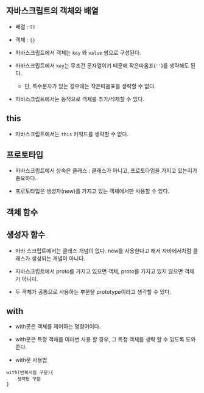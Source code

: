 ## 자바스크립트의 객체와 배열

- 배열 : `[]`

- 객체 : `{}`

- 자바스크립트에서 객체는 `key` 와 `value` 쌍으로 구성된다.

- 자바스크립트에서 `key`는 무조건 문자열이기 때문에 작은따옴표(`''`)를 생략해도 된다. 
  - 단, 특수문자가 있는 경우에는 작은따옴표를 생략할 수 없다.

- 자바스크립트에서는 동적으로 객체를 추가/삭제할 수 있다.


## this

- 자바스크립트에서는 `this` 키워드를 생략할 수 없다. 

## 프로토타입

- 자바스크립트에서 상속은 클래스 : 클래스가 아니고, 프로토타입을 가지고 있는지가 중요하다.

- 프로토타입은 생성자(new)를 가지고 있는 객체에서만 사용할 수 있다.



## 객체 함수

## 생성자 함수
- 자바 스크립트에서는 클래스 개념이 없다. new를 사용한다고 해서 자바에서처럼 클래스가 생성되는 개념이 아니다. 
- 자바스크립트에서 proto를 가지고 있으면 객체, proto를 가지고 있지 않으면 객체가 아니다. 


- 두 객체가 공통으로 사용하는 부분을 prototype이라고 생각할 수 있다. 


## with

- with문은 객체를 제어하는 명령어이다.
- with문은 특정 객체를 여러번 사용 할 경우, 그 특정 객체를 생략 할 수 있도록 도와 준다.

- with문 사용법

```
with(반복시킬 구문){
    생략된 구문
}
```
